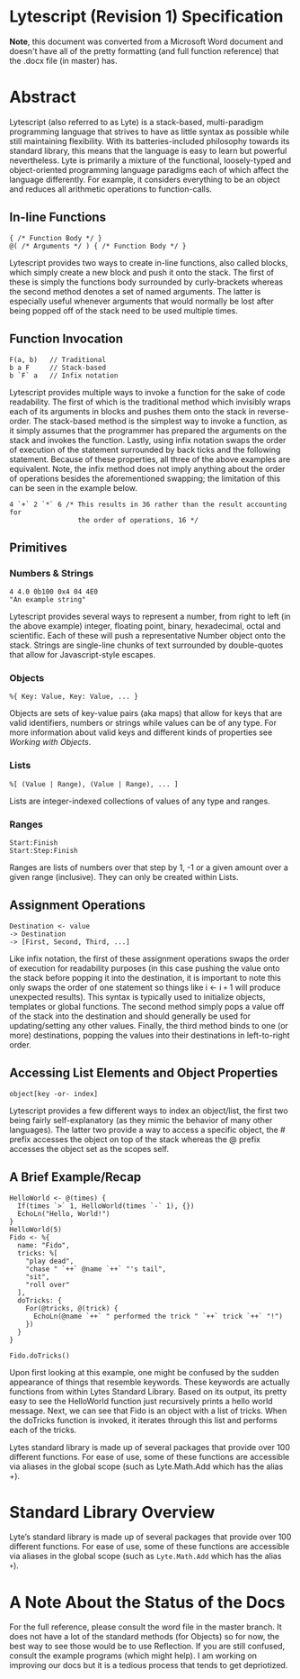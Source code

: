 # Lytescript (Revision 1) Specification

**Note**, this document was converted from a Microsoft Word document and doesn't have all of the pretty formatting (and full function reference) that the .docx file (in master) has.

# Abstract
Lytescript (also referred to as Lyte) is a stack-based, multi-paradigm programming language that strives to have as little syntax as possible while still maintaining flexibility. With its batteries-included philosophy towards its standard library, this means that the language is easy to learn but powerful nevertheless. Lyte is primarily a mixture of the functional, loosely-typed and object-oriented programming language paradigms each of which affect the language differently. For example, it considers everything to be an object and reduces all arithmetic operations to function-calls.

## In-line Functions

    { /* Function Body */ }
    @( /* Arguments */ ) { /* Function Body */ }

Lytescript provides two ways to create in-line functions, also called blocks, which simply create a new block and push it onto the stack. The first of these is simply the functions body surrounded by curly-brackets whereas the second method denotes a set of named arguments. The latter is especially useful whenever arguments that would normally be lost after being popped off of the stack need to be used multiple times.

## Function Invocation

    F(a, b)   // Traditional
    b a F     // Stack-based
    b `F` a   // Infix notation

Lytescript provides multiple ways to invoke a function for the sake of code readability. The first of which is the traditional method which invisibly wraps each of its arguments in blocks and pushes them onto the stack in reverse-order. The stack-based method is the simplest way to invoke a function, as it simply assumes that the programmer has prepared the arguments on the stack and invokes the function. Lastly, using infix notation swaps the order of execution of the statement surrounded by back ticks and the following statement. Because of these properties, all three of the above examples are equivalent. Note, the infix method does not imply anything about the order of operations besides the aforementioned swapping; the limitation of this can be seen in the example below.

    4 `+` 2 `*` 6 /* This results in 36 rather than the result accounting for
                     the order of operations, 16 */

## Primitives

### Numbers & Strings

    4 4.0 0b100 0x4 04 4E0
    "An example string"

Lytescript provides several ways to represent a number, from right to left (in the above example) integer, floating point, binary, hexadecimal, octal and scientific. Each of these will push a representative Number object onto the stack. Strings are single-line chunks of text surrounded by double-quotes that allow for Javascript-style escapes.

### Objects

    %{ Key: Value, Key: Value, ... }

Objects are sets of key-value pairs (aka maps) that allow for keys that are valid identifiers, numbers or strings while values can be of any type. For more information about valid keys and different kinds of properties see _Working with Objects_.

### Lists

    %[ (Value | Range), (Value | Range), ... ]

Lists are integer-indexed collections of values of any type and ranges.

### Ranges

    Start:Finish
    Start:Step:Finish

Ranges are lists of numbers over that step by 1, -1 or a given amount over a given range (inclusive). They can only be created within Lists.

## Assignment Operations

    Destination <- value
    -> Destination
    -> [First, Second, Third, ...]

Like infix notation, the first of these assignment operations swaps the order of execution for readability purposes (in this case pushing the value onto the stack before popping it into the destination, it is important to note this only swaps the order of one statement so things like i <\- i `+` 1 will produce unexpected results). This syntax is typically used to initialize objects, templates or global functions. The second method simply pops a value off of the stack into the destination and should generally be used for updating/setting any other values. Finally, the third method binds to one (or more) destinations, popping the values into their destinations in left-to-right order.  

## Accessing List Elements and Object Properties

    object[key -or- index]

Lytescript provides a few different ways to index an object/list, the first two being fairly self-explanatory (as they mimic the behavior of many other languages). The latter two provide a way to access a specific object, the # prefix accesses the object on top of the stack whereas the @ prefix accesses the object set as the scopes self.

## A Brief Example/Recap

    HelloWorld <- @(times) {
      If(times `>` 1, HelloWorld(times `-` 1), {})
      EchoLn("Hello, World!")
    }
    HelloWorld(5)
    Fido <- %{
      name: "Fido",
      tricks: %[
        "play dead",
        "chase " `++` @name `++` "'s tail",
        "sit",
        "roll over"
      ],
      doTricks: {
        For(@tricks, @(trick) {
          EchoLn(@name `++` " performed the trick " `++` trick `++` "!")
        })
      }
    }
    
    Fido.doTricks()

Upon first looking at this example, one might be confused by the sudden appearance of things that resemble keywords. These keywords are actually functions from within Lytes Standard Library. Based on its output, its pretty easy to see the HelloWorld function just recursively prints a hello world message. Next, we can see that Fido is an object with a list of tricks. When the doTricks function is invoked, it iterates through this list and performs each of the tricks.

Lytes standard library is made up of several packages that provide over 100 different functions. For ease of use, some of these functions are accessible via aliases in the global scope (such as Lyte.Math.Add which has the alias +).

# Standard Library Overview

Lyte’s standard library is made up of several packages that provide over 100 different functions. For ease of use, some of these functions are accessible via aliases in the global scope (such as `Lyte.Math.Add` which has the alias `+`).

# A Note About the Status of the Docs
For the full reference, please consult the word file in the master branch. It does not have a lot of the standard methods (for Objects) so for now, the best way to see those would be to use Reflection. If you are still confused, consult the example programs (which might help). I am working on improving our docs but it is a tedious process that tends to get depriotized.
